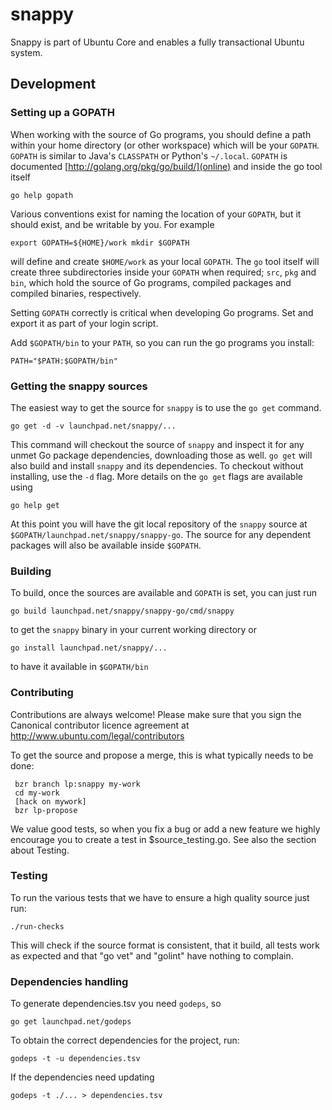 # snappy

Snappy is part of Ubuntu Core and enables a fully transactional Ubuntu system.

## Development

### Setting up a GOPATH

When working with the source of Go programs, you should define a path within
your home directory (or other workspace) which will be your `GOPATH`. `GOPATH`
is similar to Java's `CLASSPATH` or Python's `~/.local`. `GOPATH` is documented
[http://golang.org/pkg/go/build/](online) and inside the go tool itself

    go help gopath

Various conventions exist for naming the location of your `GOPATH`, but it
should exist, and be writable by you. For example

    export GOPATH=${HOME}/work mkdir $GOPATH

will define and create `$HOME/work` as your local `GOPATH`. The `go` tool
itself will create three subdirectories inside your `GOPATH` when required;
`src`, `pkg` and `bin`, which hold the source of Go programs, compiled packages
and compiled binaries, respectively.

Setting `GOPATH` correctly is critical when developing Go programs. Set and
export it as part of your login script.

Add `$GOPATH/bin` to your `PATH`, so you can run the go programs you install:

    PATH="$PATH:$GOPATH/bin"

### Getting the snappy sources

The easiest way to get the source for `snappy` is to use the `go get` command.

    go get -d -v launchpad.net/snappy/...

This command will checkout the source of `snappy` and inspect it for any unmet
Go package dependencies, downloading those as well. `go get` will also build
and install `snappy` and its dependencies. To checkout without installing, use
the `-d` flag. More details on the `go get` flags are available using

    go help get

At this point you will have the git local repository of the `snappy` source at
`$GOPATH/launchpad.net/snappy/snappy-go`. The source for any
dependent packages will also be available inside `$GOPATH`.

### Building

To build, once the sources are available and `GOPATH` is set, you can just run

    go build launchpad.net/snappy/snappy-go/cmd/snappy

to get the `snappy` binary in your current working directory or

    go install launchpad.net/snappy/...

to have it available in `$GOPATH/bin`

### Contributing

Contributions are always welcome! Please make sure that you sign the
Canonical contributor licence agreement at
http://www.ubuntu.com/legal/contributors 

To get the source and propose a merge, this is what typically needs to
be done:

     bzr branch lp:snappy my-work
     cd my-work
     [hack on mywork]
     bzr lp-propose

We value good tests, so when you fix a bug or add a new feature we highly
encourage you to create a test in $source_testing.go. See also the section
about Testing.

### Testing

To run the various tests that we have to ensure a high quality source just run:

    ./run-checks

This will check if the source format is consistent, that it build, all tests
work as expected and that "go vet" and "golint" have nothing to complain.


### Dependencies handling

To generate dependencies.tsv you need `godeps`, so

    go get launchpad.net/godeps

To obtain the correct dependencies for the project, run:

    godeps -t -u dependencies.tsv

If the dependencies need updating

    godeps -t ./... > dependencies.tsv

